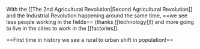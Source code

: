 With the [[The 2nd Agricultural Revolution|Second Agricultural Revolution]] and the Industrial Revolution happening around the same time, ==we see less people working in the fields== (thanks [[technology]]!) and more going to live in the cities to work in the [[factories]].


==First time in history we see a rural to urban shift in population!==
